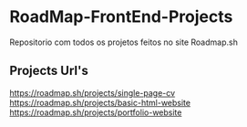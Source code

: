 # RoadMap-FrontEnd-Projects
Repositorio com todos os projetos feitos no site Roadmap.sh

## Projects Url's

https://roadmap.sh/projects/single-page-cv
https://roadmap.sh/projects/basic-html-website
https://roadmap.sh/projects/portfolio-website